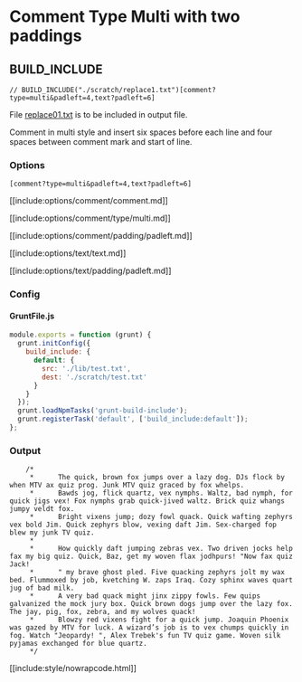 # Comment Type Multi with two paddings

## BUILD_INCLUDE

<div class="nowrapcode">

```text
// BUILD_INCLUDE("./scratch/replace1.txt")[comment?type=multi&padleft=4,text?padleft=6]
```

</div>

File [replace01.txt](replacements/replace01.txt.html) is to be included in output file.

Comment in multi style and insert six spaces before each line and four spaces between comment mark and start of line.

### Options

`[comment?type=multi&padleft=4,text?padleft=6]`

[[include:options/comment/comment.md]]

[[include:options/comment/type/multi.md]]

[[include:options/comment/padding/padleft.md]]

[[include:options/text/text.md]]

[[include:options/text/padding/padleft.md]]

### Config

#### GruntFile.js

```js
module.exports = function (grunt) {
  grunt.initConfig({
    build_include: {
      default: {
        src: './lib/test.txt',
        dest: './scratch/test.txt'
      }
    }
  });
  grunt.loadNpmTasks('grunt-build-include');
  grunt.registerTask('default', ['build_include:default']);
};
```

### Output

<div class="nowrapcode">

```text
    /*
     *      The quick, brown fox jumps over a lazy dog. DJs flock by when MTV ax quiz prog. Junk MTV quiz graced by fox whelps.
     *      Bawds jog, flick quartz, vex nymphs. Waltz, bad nymph, for quick jigs vex! Fox nymphs grab quick-jived waltz. Brick quiz whangs jumpy veldt fox.
     *      Bright vixens jump; dozy fowl quack. Quick wafting zephyrs vex bold Jim. Quick zephyrs blow, vexing daft Jim. Sex-charged fop blew my junk TV quiz.
     *      
     *      How quickly daft jumping zebras vex. Two driven jocks help fax my big quiz. Quick, Baz, get my woven flax jodhpurs! "Now fax quiz Jack!
     *      " my brave ghost pled. Five quacking zephyrs jolt my wax bed. Flummoxed by job, kvetching W. zaps Iraq. Cozy sphinx waves quart jug of bad milk.
     *      A very bad quack might jinx zippy fowls. Few quips galvanized the mock jury box. Quick brown dogs jump over the lazy fox. The jay, pig, fox, zebra, and my wolves quack!
     *      Blowzy red vixens fight for a quick jump. Joaquin Phoenix was gazed by MTV for luck. A wizard’s job is to vex chumps quickly in fog. Watch "Jeopardy! ", Alex Trebek's fun TV quiz game. Woven silk pyjamas exchanged for blue quartz.
     */
```

</div>

[[include:style/nowrapcode.html]]